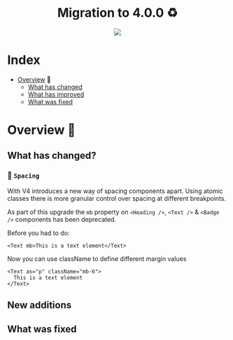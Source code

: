 <h1 align="center"> Migration to 4.0.0 ♻️</h1>

<div align="center"><img src="https://media.giphy.com/media/lpt5YA1gY68yhJjGpm/giphy.gif" align="center" /></div>

# Index

- [Overview](#overview) 🔭
  - [What has changed](#what-has-changed)
  - [What has improved](#new-additions)
  - [What was fixed](#what-was-fixed)

# Overview 🔭

## What has changed?

### 📐 `Spacing`

With V4 introduces a new way of spacing components apart. Using atomic classes there is more granular control over spacing at different breakpoints.

As part of this upgrade the `mb` property on `<Heading />`, `<Text />` & `<Badge />` components has been deprecated.

Before you had to do:

```tsx static
<Text mb>This is a text element</Text>
```

Now you can use className to define different margin values

```tsx static
<Text as="p" className="mb-6">
  This is a text element
</Text>
```

## New additions

## What was fixed

